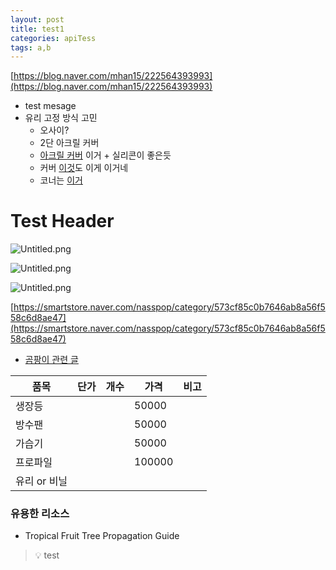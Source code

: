 ```yaml
---
layout: post
title: test1
categories: apiTess
tags: a,b
---
```


[https://blog.naver.com/mhan15/222564393993](https://blog.naver.com/mhan15/222564393993)

- test mesage
- 유리 고정 방식 고민
	- 오사이?
	- 2단 아크릴 커버
	- [아크릴 커버](https://shap.co.kr/product/detail.html?product_no=471&cate_no=44&display_group=1) 이거 + 실리콘이 좋은듯
	- 커버 [이것](https://shap.co.kr/product/detail.html?product_no=471&cate_no=30&display_group=1)도 이게 이거네
	- 코너는 [이거](https://smartstore.naver.com/jptjpt/products/5731709918?NaPm=ct%3Dlr4pgy6w%7Cci%3D5cf8004c1fb3e072b8a20d8c88f83154cb1a7332%7Ctr%3Dslsl%7Csn%3D1605877%7Chk%3Df5b25374a5b136e666b42a895a3284b90a2d4459)

# Test Header


![Untitled.png](https://prod-files-secure.s3.us-west-2.amazonaws.com/bc55d29d-9bcf-4907-ad9e-d252dc4154e4/d80e1de9-bd3c-43c7-ac00-d926b56789c7/Untitled.png?X-Amz-Algorithm=AWS4-HMAC-SHA256&X-Amz-Content-Sha256=UNSIGNED-PAYLOAD&X-Amz-Credential=AKIAT73L2G45HZZMZUHI%2F20240319%2Fus-west-2%2Fs3%2Faws4_request&X-Amz-Date=20240319T113540Z&X-Amz-Expires=3600&X-Amz-Signature=e8eb25af84f4018c7d2480a04598d1c7dd010dfecc1db3ecda8edbe2993e8e9c&X-Amz-SignedHeaders=host&x-id=GetObject)


![Untitled.png](https://prod-files-secure.s3.us-west-2.amazonaws.com/bc55d29d-9bcf-4907-ad9e-d252dc4154e4/93c196ca-7270-4aa4-a99d-d32b4e628ffb/Untitled.png?X-Amz-Algorithm=AWS4-HMAC-SHA256&X-Amz-Content-Sha256=UNSIGNED-PAYLOAD&X-Amz-Credential=AKIAT73L2G45HZZMZUHI%2F20240319%2Fus-west-2%2Fs3%2Faws4_request&X-Amz-Date=20240319T113540Z&X-Amz-Expires=3600&X-Amz-Signature=7257e23a3982a281527e1cfa912a82b1e702a845cbf899815a57473ff2d655d2&X-Amz-SignedHeaders=host&x-id=GetObject)


![Untitled.png](https://prod-files-secure.s3.us-west-2.amazonaws.com/bc55d29d-9bcf-4907-ad9e-d252dc4154e4/7568b2c0-d0e6-4718-a771-8ac844c15e48/Untitled.png?X-Amz-Algorithm=AWS4-HMAC-SHA256&X-Amz-Content-Sha256=UNSIGNED-PAYLOAD&X-Amz-Credential=AKIAT73L2G45HZZMZUHI%2F20240319%2Fus-west-2%2Fs3%2Faws4_request&X-Amz-Date=20240319T113541Z&X-Amz-Expires=3600&X-Amz-Signature=b115ac771d0cfa3f2c265b8db29edc1a2049d3d550370768c53669d6efe352ac&X-Amz-SignedHeaders=host&x-id=GetObject)


[https://smartstore.naver.com/nasspop/category/573cf85c0b7646ab8a56f558c6d8ae47](https://smartstore.naver.com/nasspop/category/573cf85c0b7646ab8a56f558c6d8ae47)

- [곰팡이 관련 글](https://acornhorticulture.com/tips-for-preventing-mold-and-mildew-in-your-grow-tent/)

| 품목        | 단가 | 개수 | 가격     | 비고 |
| --------- | -- | -- | ------ | -- |
| 생장등       |    |    | 50000  |    |
| 방수팬       |    |    | 50000  |    |
| 가습기       |    |    | 50000  |    |
| 프로파일      |    |    | 100000 |    |
| 유리 or 비닐  |    |    |        |    |


### 유용한 리소스

- Tropical Fruit Tree Propagation Guide

> 💡 test

